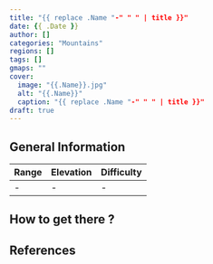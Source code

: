 ```yaml
---
title: "{{ replace .Name "-" " " | title }}"
date: {{ .Date }}
author: []
categories: "Mountains"
regions: []
tags: []
gmaps: ""
cover:
  image: "{{.Name}}.jpg"
  alt: "{{.Name}}"
  caption: "{{ replace .Name "-" " " | title }}"
draft: true
---
```


## General Information

| Range | Elevation | Difficulty |
| --- | --- | --- |
| - | - | - |

## How to get there ?

## References
